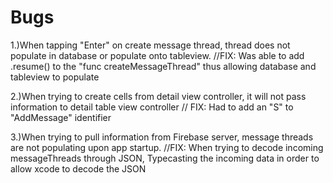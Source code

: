 #  Bugs

1.)When tapping "Enter" on create message thread, thread does not populate in database or populate onto tableview. 
    //FIX: Was able to add .resume() to the "func createMessageThread" thus allowing database and tableview to populate
    
2.)When trying to create cells from detail view controller, it will not pass information to detail table view controller
// FIX: Had to add an "S" to "AddMessage" identifier

3.)When trying to pull information from Firebase server, message threads are not populating upon app startup.
    //FIX: When trying to decode incoming messageThreads through JSON, Typecasting the incoming data in order to allow xcode to decode the JSON
    

